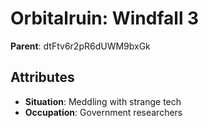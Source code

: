 # Orbitalruin: Windfall 3

**Parent**: dtFtv6r2pR6dUWM9bxGk

## Attributes
- **Situation**: Meddling with strange tech
- **Occupation**: Government researchers

